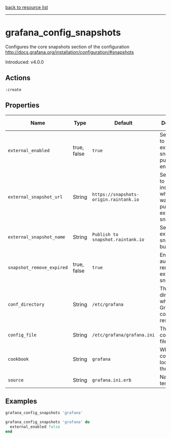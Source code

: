 [back to resource list](https://github.com/sous-chefs/grafana#resources)

---

# grafana_config_snapshots

Configures the core snapshots section of the configuration <http://docs.grafana.org/installation/configuration/#snapshots>

Introduced: v4.0.0

## Actions

`:create`

## Properties

| Name                      | Type        |  Default                                  | Description                                               | Allowed Values
| ------------------------- | ----------- | ----------------------------------------- | --------------------------------------------------------- | --------------- |
| `external_enabled`        | true, false | `true`                                    | Set to false to disable external snapshot publish endpoint| true, false
| `external_snapshot_url`   | String      | `https://snapshots-origin.raintank.io`    | Set root url to a Grafana instance where you want to publish external snapshots |
| `external_snapshot_name`  | String      | `Publish to snapshot.raintank.io`         | Set name for external snapshot button                     |
| `snapshot_remove_expired` | true, false | `true`                                    | Enabled to automatically remove expired snapshots         |
| `conf_directory`          | String      | `/etc/grafana`                            | The directory where the Grafana configuration resides     | Valid directory
| `config_file`             | String      | `/etc/grafana/grafana.ini`                | The Grafana configuration file                            | Valid file path
| `cookbook`                | String      | `grafana`                                 | Which cookbook to look in for the template                |
| `source`                  | String      | `grafana.ini.erb`                         | Name of the template                                      |

## Examples

```ruby
grafana_config_snapshots 'grafana'
```

```ruby
grafana_config_snapshots 'grafana' do
  external_enabled false
end
```
